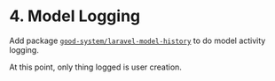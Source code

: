# 4. Model Logging

Add package [`good-system/laravel-model-history`](https://github.com/good-system/laravel-model-history) to do model activity logging.   

At this point, only thing logged is user creation.
